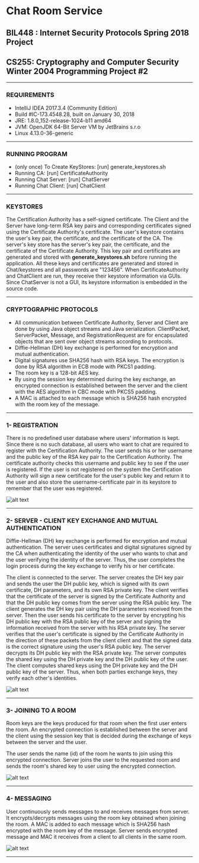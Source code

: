 # Chat Room Service

## BIL448 : Internet Security Protocols Spring 2018 Project
## CS255: Cryptography and Computer Security Winter 2004 Programming Project #2

------------------------------------------------------------------------------------------------------

### REQUIREMENTS

- IntelliJ IDEA 2017.3.4 (Community Edition)
- Build #IC-173.4548.28, built on January 30, 2018
- JRE: 1.8.0_152-release-1024-b11 amd64
- JVM: OpenJDK 64-Bit Server VM by JetBrains s.r.o
- Linux 4.13.0-36-generic

------------------------------------------------------------------------------------------------------

### RUNNING PROGRAM

- (only once) To Create KeyStores: [run] generate_keystores.sh 
- Running CA: [run] CertificateAuthority
- Running Chat Server: [run] ChatServer
- Running Chat Client: [run] ChatClient

------------------------------------------------------------------------------------------------------

### KEYSTORES

The Certification Authority has a self-signed certificate. The Client and the Server have long-term RSA key pairs and corresponding certificates signed using the Certificate Authority's certificate. The user's keystore contains the user's key pair, the certificate, and the certificate of the CA. The server's key store has the server's key pair, the certificate, and the certificate of the Certificate Authority. This key pair and certificates are generated and stored with __generate_keystores.sh__ before running the application. All these keys and certificates are generated and stored in Chat/keystores and all passwords are "123456". When CertificateAuthority and ChatClient are run, they receive their keystore information via GUIs. Since ChatServer is not a GUI, its keystore information is embedded in the source code.

------------------------------------------------------------------------------------------------------


### CRYPTOGRAPHIC PROTOCOLS

- All communication between Certificate Authority, Server and Client are done by using Java object streams and Java serialization. ClientPacket, ServerPacket, Message, and RegistrationRequest are for encapsulated objects that are sent over object streams according to protocols. 
- Diffie-Hellman (DH) key exchange is performed for encryption and mutual authentication.
- Digital signatures use SHA256 hash with RSA keys. The encryption is done by RSA algorithm in ECB mode with PKCS1 padding.
- The room key is a 128-bit AES key.
- By using the session key determined during the key exchange, an encrypted connection is established between the server and the client with the AES algorithm in CBC mode with PKCS5 padding.
- A MAC is attached to each message which is SHA256 hash encrypted with the room key of the message.

------------------------------------------------------------------------------------------------------

### 1- REGISTRATION

There is no predefined user database where users' information is kept. Since there is no such database, all users who want to chat are required to register with the Certification Authority. The user sends his or her username and the public key of the RSA key pair to the Certification Authority. The certificate authority checks this username and public key to see if the user is registered. If the user is not registered on the system the Certification Authority will sign a new certificate for the user's public key and return it to the user and also store the username-certificate pair in its keystore to remember that the user was registered.

 ![alt text](https://github.com/SerayBeser/ChatRoom-Service/blob/master/screenshots/1.png)

------------------------------------------------------------------------------------------------------

### 2- SERVER - CLIENT KEY EXCHANGE AND MUTUAL AUTHENTICATION

Diffie-Hellman (DH) key exchange is performed for encryption and mutual authentication. The server uses certificates and digital signatures signed by the CA when authenticating the identity of the user who wants to chat and the user verifying the identity of the server. Thus, the user completes the login process during the key exchange to verify his or her certificate.

The client is connected to the server. The server creates the DH key pair and sends the user the DH public key, which is signed with its own certificate, DH parameters, and its own RSA private key. The client verifies that the certificate of the server is signed by the Certificate Authority and that the DH public key comes from the server using the RSA public key. The client generates the DH key pair using the DH parameters received from the server. Then the user sends his certificate to the server by encrypting his DH public key with the RSA public key of the server and signing the information received from the server with his RSA private key.
The server verifies that the user's certificate is signed by the Certificate Authority in the direction of these packets from the client client and that the signed data is the correct signature using the user's RSA public key. The server decrypts its DH public key with the RSA private key.
The server computes the shared key using the DH private key and the DH public key of the user. The client computes shared keys using the DH private key and the DH public key of the server. Thus, when both parties exchange keys, they verify each other's identities.

 ![alt text](https://github.com/SerayBeser/ChatRoom-Service/blob/master/screenshots/2.png)
 
------------------------------------------------------------------------------------------------------
 
### 3- JOINING TO A ROOM

Room keys are the keys produced for that room when the first user enters the room. An encrypted connection is established between the server and the client using the session key that is decided during the exchange of keys between the server and the user.

The user sends the name (id) of the room he wants to join using this encrypted connection. Server joins the user to the requested room and sends the room's shared key to user using the encrypted connection.

 ![alt text](https://github.com/SerayBeser/ChatRoom-Service/blob/master/screenshots/3.png)

------------------------------------------------------------------------------------------------------
 
### 4- MESSAGING

User continuously sends messages to and receives messages from server. It encrypts/decrypts messages using the room key obtained when joining the room. A MAC is added to each message which is SHA256 hash encrypted with the room key of the message. Server sends encrypted message and MAC it receives from a client to all clients in the same room.

 ![alt text](https://github.com/SerayBeser/ChatRoom-Service/blob/master/screenshots/4.png)

------------------------------------------------------------------------------------------------------
 
